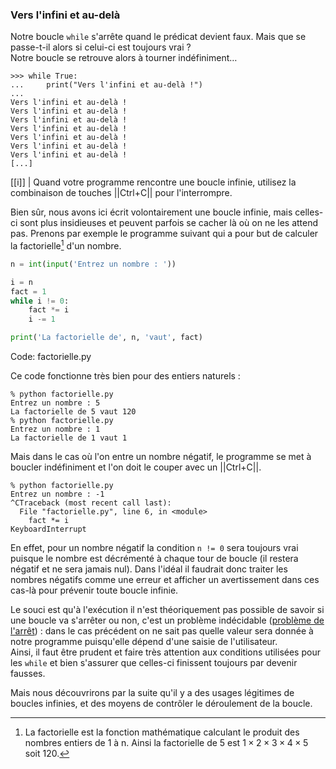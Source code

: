 ### Vers l'infini et au-delà

Notre boucle `while` s'arrête quand le prédicat devient faux.
Mais que se passe-t-il alors si celui-ci est toujours vrai ?  
Notre boucle se retrouve alors à tourner indéfiniment…

```pycon
>>> while True:
...     print("Vers l'infini et au-delà !")
... 
Vers l'infini et au-delà !
Vers l'infini et au-delà !
Vers l'infini et au-delà !
Vers l'infini et au-delà !
Vers l'infini et au-delà !
Vers l'infini et au-delà !
Vers l'infini et au-delà !
[...]
```

[[i]]
| Quand votre programme rencontre une boucle infinie, utilisez la combinaison de touches ||Ctrl+C|| pour l'interrompre.

Bien sûr, nous avons ici écrit volontairement une boucle infinie, mais celles-ci sont plus insidieuses et peuvent parfois se cacher là où on ne les attend pas.
Prenons par exemple le programme suivant qui a pour but de calculer la factorielle[^factorielle] d'un nombre.

[^factorielle]: La factorielle est la fonction mathématique calculant le produit des nombres entiers de 1 à n. Ainsi la factorielle de 5 est $1 \times 2 \times 3 \times 4 \times 5$ soit 120.

```python
n = int(input('Entrez un nombre : '))

i = n
fact = 1
while i != 0:
    fact *= i
    i -= 1

print('La factorielle de', n, 'vaut', fact)
```
Code: factorielle.py

Ce code fonctionne très bien pour des entiers naturels :

```
% python factorielle.py
Entrez un nombre : 5
La factorielle de 5 vaut 120
% python factorielle.py
Entrez un nombre : 1
La factorielle de 1 vaut 1
```

Mais dans le cas où l'on entre un nombre négatif, le programme se met à boucler indéfiniment et l'on doit le couper avec un ||Ctrl+C||.

```
% python factorielle.py
Entrez un nombre : -1
^CTraceback (most recent call last):
  File "factorielle.py", line 6, in <module>
    fact *= i
KeyboardInterrupt
```

En effet, pour un nombre négatif la condition `n != 0` sera toujours vrai puisque le nombre est décrémenté à chaque tour de boucle (il restera négatif et ne sera jamais nul).
Dans l'idéal il faudrait donc traiter les nombres négatifs comme une erreur et afficher un avertissement dans ces cas-là pour prévenir toute boucle infinie.

Le souci est qu'à l'exécution il n'est théoriquement pas possible de savoir si une boucle va s'arrêter ou non, c'est un problème indécidable ([problème de l'arrêt](https://fr.wikipedia.org/wiki/Probl%C3%A8me_de_l%27arr%C3%AAt)) : dans le cas précédent on ne sait pas quelle valeur sera donnée à notre programme puisqu'elle dépend d'une saisie de l'utilisateur.  
Ainsi, il faut être prudent et faire très attention aux conditions utilisées pour les `while` et bien s'assurer que celles-ci finissent toujours par devenir fausses.

Mais nous découvrirons par la suite qu'il y a des usages légitimes de boucles infinies, et des moyens de contrôler le déroulement de la boucle.
